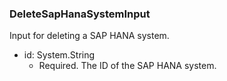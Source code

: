### DeleteSapHanaSystemInput
Input for deleting a SAP HANA system.

- id: System.String
  - Required. The ID of the SAP HANA system.
